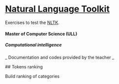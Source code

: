 # [Natural Language Toolkit](http://www.nltk.org/)

Exercises to test the [NLTK](http://www.nltk.org/).

#### Master of Computer Science (ULL)
#####  Computational intelligence

_ Documentation and codes provided by the teacher _

## Tokens ranking

Build ranking of categories

